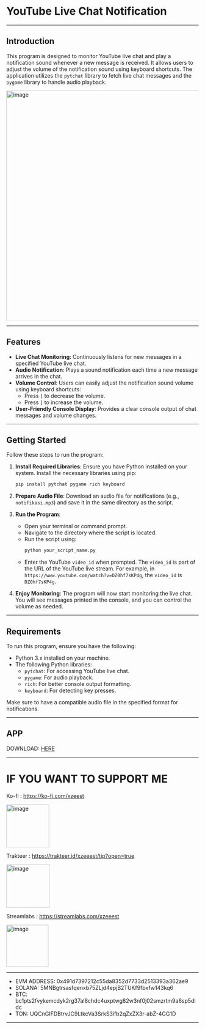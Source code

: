 # YouTube Live Chat Notification

---

## Introduction
This program is designed to monitor YouTube live chat and play a notification sound whenever a new message is received. It allows users to adjust the volume of the notification sound using keyboard shortcuts. The application utilizes the `pytchat` library to fetch live chat messages and the `pygame` library to handle audio playback.

<img width="601" alt="image" src="https://github.com/user-attachments/assets/eedb8968-3b56-4f19-b8a4-391cd845dfbf">

---

## Features
- **Live Chat Monitoring**: Continuously listens for new messages in a specified YouTube live chat.
- **Audio Notification**: Plays a sound notification each time a new message arrives in the chat.
- **Volume Control**: Users can easily adjust the notification sound volume using keyboard shortcuts:
  - Press `[` to decrease the volume.
  - Press `]` to increase the volume.
- **User-Friendly Console Display**: Provides a clear console output of chat messages and volume changes.

---

## Getting Started
Follow these steps to run the program:

1. **Install Required Libraries**: Ensure you have Python installed on your system. Install the necessary libraries using pip:
   ```bash
   pip install pytchat pygame rich keyboard
   ```
   
2. **Prepare Audio File**: Download an audio file for notifications (e.g., `notifikasi.mp3`) and save it in the same directory as the script.

3. **Run the Program**:
   - Open your terminal or command prompt.
   - Navigate to the directory where the script is located.
   - Run the script using:
     ```bash
     python your_script_name.py
     ```
   - Enter the YouTube `video_id` when prompted. The `video_id` is part of the URL of the YouTube live stream. For example, in `https://www.youtube.com/watch?v=DZ0hf7sKP4g`, the `video_id` is `DZ0hf7sKP4g`.

4. **Enjoy Monitoring**: The program will now start monitoring the live chat. You will see messages printed in the console, and you can control the volume as needed.

---

## Requirements
To run this program, ensure you have the following:

- Python 3.x installed on your machine.
- The following Python libraries:
  - `pytchat`: For accessing YouTube live chat.
  - `pygame`: For audio playback.
  - `rich`: For better console output formatting.
  - `keyboard`: For detecting key presses.

Make sure to have a compatible audio file in the specified format for notifications.

---

## APP
DOWNLOAD: [HERE](https://github.com/tobeoren/YT-livechat-notification/releases/download/ytlivechat/Youtube.Livechat.Notification.v1.1.exe)

---

# IF YOU WANT TO SUPPORT ME
Ko-fi : https://ko-fi.com/xzeest

<img width="112" alt="image" src="https://github.com/user-attachments/assets/e9767543-a0cd-4a95-b89c-a38acd5c2d2d">

Trakteer : https://trakteer.id/xzeeest/tip?open=true

<img width="113" alt="image" src="https://github.com/user-attachments/assets/cb2618f6-a5d3-41cb-866f-e9d5faeeaf8b">

Streamlabs : https://streamlabs.com/xzeeest

<img width="110" alt="image" src="https://github.com/user-attachments/assets/27f5f15f-462e-49fe-b774-ccf3efb5cfc0">


---

- EVM ADDRESS: 0x491d7397212c55da8352d7733d2513393a362ae9
- SOLANA: 5MNBgtrsasfqenxb75ZLjd4epjB2TUKf9fbxfw143kq6
- BTC: bc1pts2fvykemcdyk2rg37al8chdc4uxptwg82w3nf0j02smzrtm9a6sp5dldc
- TON: UQCnGIFDBtrvJC9LtkcVa3SrkS3ifb2qZxZX3r-abZ-4GG1D

---
